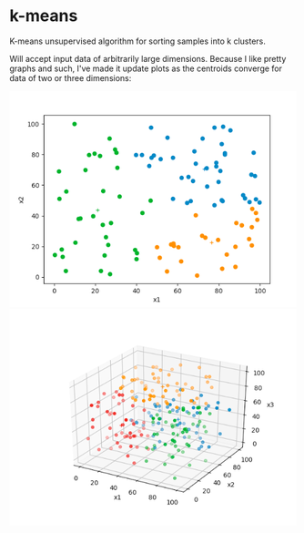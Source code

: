 # k-means
K-means unsupervised algorithm for sorting samples into k clusters.

Will accept input data of arbitrarily large dimensions. Because I like pretty graphs and such, I've made it update plots as the centroids converge for data of two or three dimensions:

![2D K means](README_fig1.png) ![2D K means](README_fig2.png)
